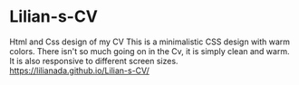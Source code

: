 # Lilian-s-CV
Html and Css design of my CV
This is a minimalistic CSS design with warm colors. There isn't so much going on in the Cv, it is simply clean and warm.
It is also responsive to different screen sizes.
 https://lilianada.github.io/Lilian-s-CV/
